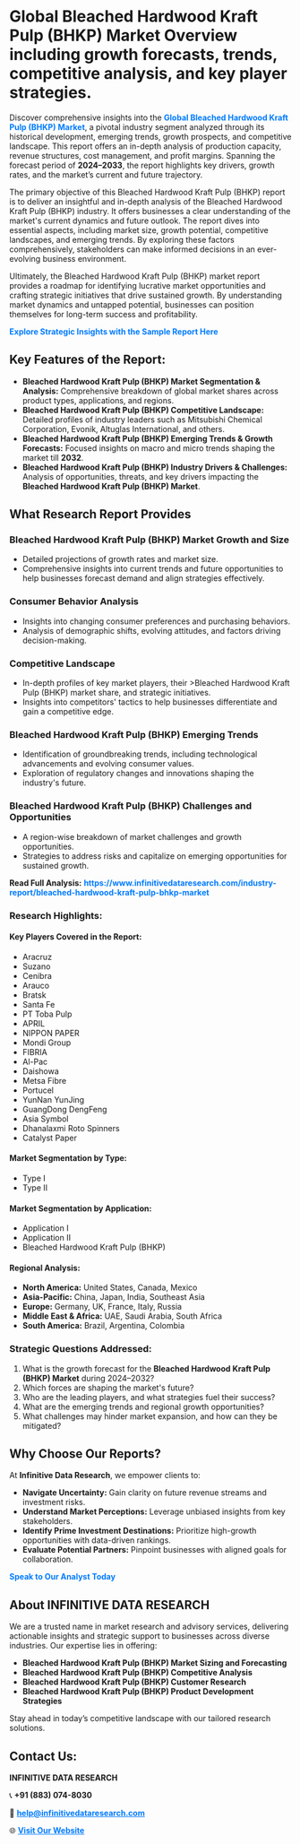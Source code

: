 <h1>Global Bleached Hardwood Kraft Pulp (BHKP) Market Overview including growth forecasts, trends, competitive analysis, and key player strategies.</h1>
<p>
Discover comprehensive insights into the 
<a href="https://www.infinitivedataresearch.com/industry-report/bleached-hardwood-kraft-pulp-bhkp-market" rel="dofollow" style="color: #007BFF; text-decoration: none;"><strong>Global Bleached Hardwood Kraft Pulp (BHKP) Market</strong></a>, a pivotal industry segment analyzed through its historical development, emerging trends, growth prospects, and competitive landscape. This report offers an in-depth analysis of production capacity, revenue structures, cost management, and profit margins. Spanning the forecast period of <strong>2024–2033</strong>, the report highlights key drivers, growth rates, and the market’s current and future trajectory.
</p>
<p>
The primary objective of this Bleached Hardwood Kraft Pulp (BHKP) report is to deliver an insightful and in-depth analysis of the Bleached Hardwood Kraft Pulp (BHKP) industry. It offers businesses a clear understanding of the market's current dynamics and future outlook. The report dives into essential aspects, including market size, growth potential, competitive landscapes, and emerging trends. By exploring these factors comprehensively, stakeholders can make informed decisions in an ever-evolving business environment.
</p>
<p>
Ultimately, the Bleached Hardwood Kraft Pulp (BHKP) market report provides a roadmap for identifying lucrative market opportunities and crafting strategic initiatives that drive sustained growth. By understanding market dynamics and untapped potential, businesses can position themselves for long-term success and profitability.
</p>
<p>
<a href="https://www.infinitivedataresearch.com/request-sample/reportId=111437" style="color: #007BFF; text-decoration: none;"><strong>Explore Strategic Insights with the Sample Report Here</strong></a>
</p>

<h2>Key Features of the Report:</h2>
<ul>
<li><strong>Bleached Hardwood Kraft Pulp (BHKP) Market Segmentation & Analysis:</strong> Comprehensive breakdown of global market shares across product types, applications, and regions.</li>
<li><strong>Bleached Hardwood Kraft Pulp (BHKP) Competitive Landscape:</strong> Detailed profiles of industry leaders such as Mitsubishi Chemical Corporation, Evonik, Altuglas International, and others.</li>
<li><strong>Bleached Hardwood Kraft Pulp (BHKP) Emerging Trends & Growth Forecasts:</strong> Focused insights on macro and micro trends shaping the market till <strong>2032</strong>.</li>
<li><strong>Bleached Hardwood Kraft Pulp (BHKP) Industry Drivers & Challenges:</strong> Analysis of opportunities, threats, and key drivers impacting the <strong>Bleached Hardwood Kraft Pulp (BHKP) Market</strong>.</li>
</ul>

<h2>What Research Report Provides</h2>
<h3>Bleached Hardwood Kraft Pulp (BHKP) Market Growth and Size</h3>
<ul>
<li>Detailed projections of growth rates and market size.</li>
<li>Comprehensive insights into current trends and future opportunities to help businesses forecast demand and align strategies effectively.</li>
</ul>

<h3>Consumer Behavior Analysis</h3>
<ul>
<li>Insights into changing consumer preferences and purchasing behaviors.</li>
<li>Analysis of demographic shifts, evolving attitudes, and factors driving decision-making.</li>
</ul>

<h3>Competitive Landscape</h3>
<ul>
<li>In-depth profiles of key market players, their >Bleached Hardwood Kraft Pulp (BHKP) market share, and strategic initiatives.</li>
<li>Insights into competitors' tactics to help businesses differentiate and gain a competitive edge.</li>
</ul>

<h3>Bleached Hardwood Kraft Pulp (BHKP) Emerging Trends</h3>
<ul>
<li>Identification of groundbreaking trends, including technological advancements and evolving consumer values.</li>
<li>Exploration of regulatory changes and innovations shaping the industry's future.</li>
</ul>

<h3>Bleached Hardwood Kraft Pulp (BHKP) Challenges and Opportunities</h3>
<ul>
<li>A region-wise breakdown of market challenges and growth opportunities.</li>
<li>Strategies to address risks and capitalize on emerging opportunities for sustained growth.</li>
</ul>
<p><strong>Read Full Analysis:</strong> <a href="https://www.infinitivedataresearch.com/industry-report/bleached-hardwood-kraft-pulp-bhkp-market" rel="dofollow" style="color: #007BFF; text-decoration: none;"><strong>https://www.infinitivedataresearch.com/industry-report/bleached-hardwood-kraft-pulp-bhkp-market</strong></a></p>
<h3>Research Highlights:</h3>
<h4>Key Players Covered in the Report:</h4>
<ul><li>Aracruz</li><li>Suzano</li><li>Cenibra</li><li>Arauco</li><li>Bratsk</li><li>Santa Fe</li><li>PT Toba Pulp</li><li>APRIL</li><li>NIPPON PAPER</li><li>Mondi Group</li><li>FIBRIA</li><li>Al-Pac</li><li>Daishowa</li><li>Metsa Fibre</li><li>Portucel</li><li>YunNan YunJing</li><li>GuangDong DengFeng</li><li>Asia Symbol</li><li>Dhanalaxmi Roto Spinners</li><li>Catalyst Paper</li></ul>
<h4>Market Segmentation by Type:</h4>
<ul><li>Type I</li><li>Type II</li></ul>
<h4>Market Segmentation by Application:</h4>
<ul><li>Application I</li><li>Application II</li><li>Bleached Hardwood Kraft Pulp (BHKP)</li></ul>

<h4>Regional Analysis:</h4>
<ul>
<li><strong>North America:</strong> United States, Canada, Mexico</li>
<li><strong>Asia-Pacific:</strong> China, Japan, India, Southeast Asia</li>
<li><strong>Europe:</strong> Germany, UK, France, Italy, Russia</li>
<li><strong>Middle East & Africa:</strong> UAE, Saudi Arabia, South Africa</li>
<li><strong>South America:</strong> Brazil, Argentina, Colombia</li>
</ul>

<h3>Strategic Questions Addressed:</h3>
<ol>
<li>What is the growth forecast for the <strong>Bleached Hardwood Kraft Pulp (BHKP) Market</strong> during 2024–2032?</li>
<li>Which forces are shaping the market's future?</li>
<li>Who are the leading players, and what strategies fuel their success?</li>
<li>What are the emerging trends and regional growth opportunities?</li>
<li>What challenges may hinder market expansion, and how can they be mitigated?</li>
</ol>

<h2>Why Choose Our Reports?</h2>
<p>At <strong>Infinitive Data Research</strong>, we empower clients to:</p>
<ul>
<li><strong>Navigate Uncertainty:</strong> Gain clarity on future revenue streams and investment risks.</li>
<li><strong>Understand Market Perceptions:</strong> Leverage unbiased insights from key stakeholders.</li>
<li><strong>Identify Prime Investment Destinations:</strong> Prioritize high-growth opportunities with data-driven rankings.</li>
<li><strong>Evaluate Potential Partners:</strong> Pinpoint businesses with aligned goals for collaboration.</li>
</ul>
<p><a href="https://www.infinitivedataresearch.com/industry-report/bleached-hardwood-kraft-pulp-bhkp-market" rel="dofollow" style="color: #007BFF; text-decoration: none;"><strong>Speak to Our Analyst Today</strong></a></p>

<h2>About INFINITIVE DATA RESEARCH</h2>
<p>We are a trusted name in market research and advisory services, delivering actionable insights and strategic support to businesses across diverse industries. Our expertise lies in offering:</p>
<ul>
<li><strong>Bleached Hardwood Kraft Pulp (BHKP) Market Sizing and Forecasting</strong></li>
<li><strong>Bleached Hardwood Kraft Pulp (BHKP) Competitive Analysis</strong></li>
<li><strong>Bleached Hardwood Kraft Pulp (BHKP) Customer Research</strong></li>
<li><strong>Bleached Hardwood Kraft Pulp (BHKP) Product Development Strategies</strong></li>
</ul>
<p>Stay ahead in today’s competitive landscape with our tailored research solutions.</p>

<h2>Contact Us:</h2>
<p><strong>INFINITIVE DATA RESEARCH</strong></p>
<p>📞 <strong>+91 (883) 074-8030</strong></p>
<p>📧 <strong><a href="mailto:help@infinitivedataresearch.com" style="color: #007BFF;">help@infinitivedataresearch.com</a></strong></p>
<p>🌐 <strong><a href="https://www.infinitivedataresearch.com" rel="dofollow" style="color: #007BFF;">Visit Our Website</a></strong></p>